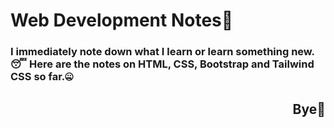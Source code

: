 # Web Development Notes📒
### I immediately note down what I learn or learn something new.😴 Here are the notes on HTML, CSS, Bootstrap and Tailwind CSS so far.🤐
<h2 align="Right">Bye🫡</h3>
